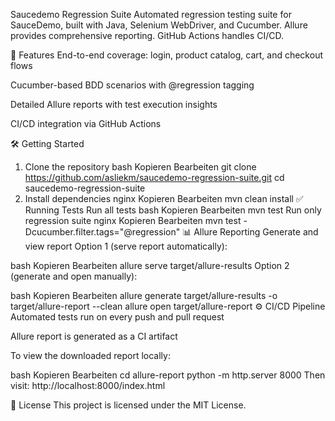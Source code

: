 Saucedemo Regression Suite
Automated regression testing suite for SauceDemo, built with Java, Selenium WebDriver, and Cucumber.
Allure provides comprehensive reporting. GitHub Actions handles CI/CD.

🚀 Features
End-to-end coverage: login, product catalog, cart, and checkout flows

Cucumber-based BDD scenarios with @regression tagging

Detailed Allure reports with test execution insights

CI/CD integration via GitHub Actions

🛠️ Getting Started
1. Clone the repository
bash
Kopieren
Bearbeiten
git clone https://github.com/asliekm/saucedemo-regression-suite.git
cd saucedemo-regression-suite
2. Install dependencies
nginx
Kopieren
Bearbeiten
mvn clean install
✅ Running Tests
Run all tests
bash
Kopieren
Bearbeiten
mvn test
Run only regression suite
nginx
Kopieren
Bearbeiten
mvn test -Dcucumber.filter.tags="@regression"
📊 Allure Reporting
Generate and view report
Option 1 (serve report automatically):

bash
Kopieren
Bearbeiten
allure serve target/allure-results
Option 2 (generate and open manually):

bash
Kopieren
Bearbeiten
allure generate target/allure-results -o target/allure-report --clean
allure open target/allure-report
⚙️ CI/CD Pipeline
Automated tests run on every push and pull request

Allure report is generated as a CI artifact

To view the downloaded report locally:

bash
Kopieren
Bearbeiten
cd allure-report
python -m http.server 8000
Then visit: http://localhost:8000/index.html

📄 License
This project is licensed under the MIT License.
